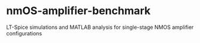 # nmOS-amplifier-benchmark
LT-Spice simulations and MATLAB analysis for single-stage NMOS amplifier configurations
